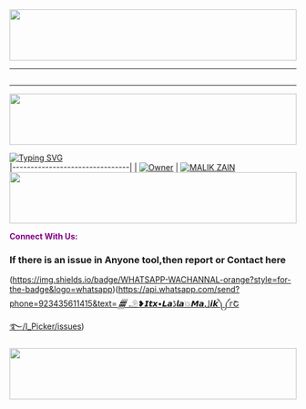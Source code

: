 <img src="https://i.imgur.com/dBaSKWF.gif" height="90" width="100%">

</details>
<hr>
<img src="http://readme-typing-svg.herokuapp.com?color=d1fa02&center=true&vCenter=true&multiline=false&lines=𝐂𝐑𝐄𝐀𝐓𝐄𝐃+𝐁𝐘+👑Laڈla🔥Maلik✨🎭" alt="">
<hr>
<img src="https://i.imgur.com/dBaSKWF.gif" height="90" width="100%">

[![Typing SVG](https://readme-typing-svg.herokuapp.com?font=EB+Garamond&center&color=blue&lines=𝐎𝐖𝐍𝐄𝐑+:+𒁂𓄂❥𝙄𝙩𝙭•𝙇𝙖ڈ𝙡𝙖💥𝙈𝙖ل𝙞𝙠༽༼гՇ࿐)](https://git.io/typing-svg)              
|--------------------------------|
| [![Owner](https://i.ibb.co/TLkwkYQ/temp-image.jpg)](https://github.com/sadiyamin/Alexa/) | [![MALIK ZAIN](https://i.imghippo.com/files/yFpQ9125wYo.jpg)](https://github.com/ladla-malik/LADLA-MALIK-MD)
<img src="https://i.imgur.com/dBaSKWF.gif" height="90" width="100%">

<p style="color:purple"><b>Connect With Us:</b></p>

### If there is an issue in Anyone tool,then report or Contact here 
(https://img.shields.io/badge/WHATSAPP-WACHANNAL-orange?style=for-the-badge&logo=whatsapp)(https://api.whatsapp.com/send?phone=923435611415&text=𒁂𓄂❥𝙄𝙩𝙭•𝙇𝙖ڈ𝙡𝙖💥𝙈𝙖ل𝙞𝙠༽༼гՇ࿐/I_Picker/issues)

<img src="https://i.imgur.com/dBaSKWF.gif" height="90" width="100%">
